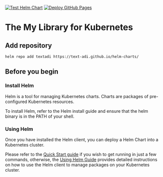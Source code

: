 [![Test Helm Chart](https://github.com/text-adi/helm-charts/actions/workflows/test.yaml/badge.svg)](https://github.com/text-adi/helm-charts/actions/workflows/test.yaml)
[![Deploy GitHub Pages](https://github.com/text-adi/helm-charts/actions/workflows/deploy-pages.yaml/badge.svg)](https://github.com/text-adi/helm-charts/actions/workflows/deploy-pages.yaml)

# The My Library for Kubernetes

## Add repository

```console
helm repo add textadi https://text-adi.github.io/helm-charts/
```

## Before you begin

### Install Helm

Helm is a tool for managing Kubernetes charts. Charts are packages of pre-configured Kubernetes resources.

To install Helm, refer to the Helm install guide and ensure that the helm binary is in the PATH of your shell.

### Using Helm

Once you have installed the Helm client, you can deploy a Helm Chart into a Kubernetes cluster.

Please refer to the [Quick Start guide](https://helm.sh/docs/intro/quickstart/) if you wish to get running in just a few commands, otherwise, the [Using Helm Guide](https://helm.sh/docs/intro/using_helm/) provides detailed instructions on how to use the Helm client to manage packages on your Kubernetes cluster.